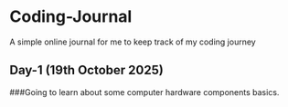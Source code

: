 # Coding-Journal
A simple online journal for me to keep track of my coding journey

## Day-1 (19th October 2025)
###Going to learn about some computer hardware components basics.

